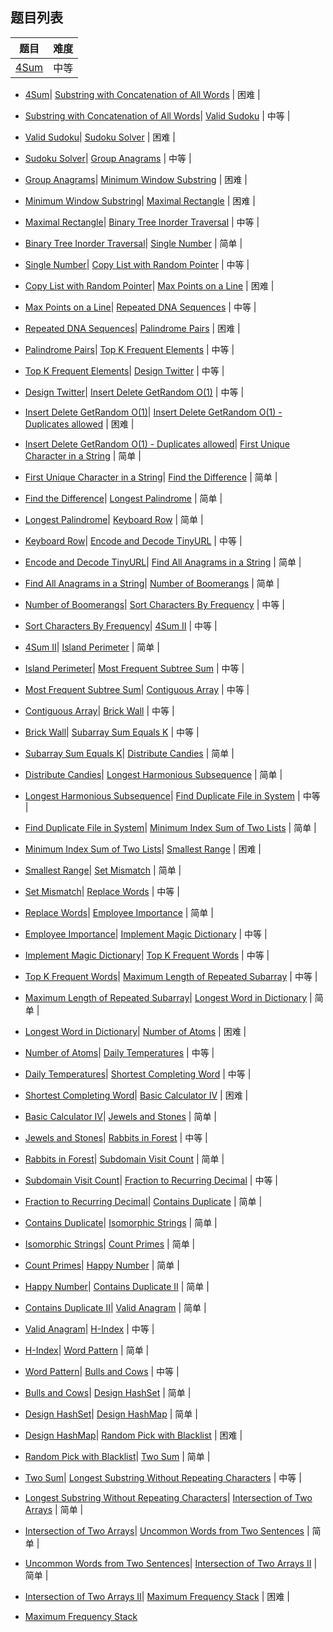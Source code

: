 ## 题目列表  
| 题目 | 难度 |  
|:---:|:---:|  
| [4Sum](4sum/question.md) | 中等 |   
  
 * [4Sum](/home/scy/PycharmProjects/leetcode_book/book/hash-table/4sum/question.md)| [Substring with Concatenation of All Words](substring-with-concatenation-of-all-words/question.md) | 困难 |   
  
 * [Substring with Concatenation of All Words](/home/scy/PycharmProjects/leetcode_book/book/hash-table/substring-with-concatenation-of-all-words/question.md)| [Valid Sudoku](valid-sudoku/question.md) | 中等 |   
  
 * [Valid Sudoku](/home/scy/PycharmProjects/leetcode_book/book/hash-table/valid-sudoku/question.md)| [Sudoku Solver](sudoku-solver/question.md) | 困难 |   
  
 * [Sudoku Solver](/home/scy/PycharmProjects/leetcode_book/book/hash-table/sudoku-solver/question.md)| [Group Anagrams](group-anagrams/question.md) | 中等 |   
  
 * [Group Anagrams](/home/scy/PycharmProjects/leetcode_book/book/hash-table/group-anagrams/question.md)| [Minimum Window Substring](minimum-window-substring/question.md) | 困难 |   
  
 * [Minimum Window Substring](/home/scy/PycharmProjects/leetcode_book/book/hash-table/minimum-window-substring/question.md)| [Maximal Rectangle](maximal-rectangle/question.md) | 困难 |   
  
 * [Maximal Rectangle](/home/scy/PycharmProjects/leetcode_book/book/hash-table/maximal-rectangle/question.md)| [Binary Tree Inorder Traversal](binary-tree-inorder-traversal/question.md) | 中等 |   
  
 * [Binary Tree Inorder Traversal](/home/scy/PycharmProjects/leetcode_book/book/hash-table/binary-tree-inorder-traversal/question.md)| [Single Number](single-number/question.md) | 简单 |   
  
 * [Single Number](/home/scy/PycharmProjects/leetcode_book/book/hash-table/single-number/question.md)| [Copy List with Random Pointer](copy-list-with-random-pointer/question.md) | 中等 |   
  
 * [Copy List with Random Pointer](/home/scy/PycharmProjects/leetcode_book/book/hash-table/copy-list-with-random-pointer/question.md)| [Max Points on a Line](max-points-on-a-line/question.md) | 困难 |   
  
 * [Max Points on a Line](/home/scy/PycharmProjects/leetcode_book/book/hash-table/max-points-on-a-line/question.md)| [Repeated DNA Sequences](repeated-dna-sequences/question.md) | 中等 |   
  
 * [Repeated DNA Sequences](/home/scy/PycharmProjects/leetcode_book/book/hash-table/repeated-dna-sequences/question.md)| [Palindrome Pairs](palindrome-pairs/question.md) | 困难 |   
  
 * [Palindrome Pairs](/home/scy/PycharmProjects/leetcode_book/book/hash-table/palindrome-pairs/question.md)| [Top K Frequent Elements](top-k-frequent-elements/question.md) | 中等 |   
  
 * [Top K Frequent Elements](/home/scy/PycharmProjects/leetcode_book/book/hash-table/top-k-frequent-elements/question.md)| [Design Twitter](design-twitter/question.md) | 中等 |   
  
 * [Design Twitter](/home/scy/PycharmProjects/leetcode_book/book/hash-table/design-twitter/question.md)| [Insert Delete GetRandom O(1)](insert-delete-getrandom-o1/question.md) | 中等 |   
  
 * [Insert Delete GetRandom O(1)](/home/scy/PycharmProjects/leetcode_book/book/hash-table/insert-delete-getrandom-o1/question.md)| [Insert Delete GetRandom O(1) - Duplicates allowed](insert-delete-getrandom-o1-duplicates-allowed/question.md) | 困难 |   
  
 * [Insert Delete GetRandom O(1) - Duplicates allowed](/home/scy/PycharmProjects/leetcode_book/book/hash-table/insert-delete-getrandom-o1-duplicates-allowed/question.md)| [First Unique Character in a String](first-unique-character-in-a-string/question.md) | 简单 |   
  
 * [First Unique Character in a String](/home/scy/PycharmProjects/leetcode_book/book/hash-table/first-unique-character-in-a-string/question.md)| [Find the Difference](find-the-difference/question.md) | 简单 |   
  
 * [Find the Difference](/home/scy/PycharmProjects/leetcode_book/book/hash-table/find-the-difference/question.md)| [Longest Palindrome](longest-palindrome/question.md) | 简单 |   
  
 * [Longest Palindrome](/home/scy/PycharmProjects/leetcode_book/book/hash-table/longest-palindrome/question.md)| [Keyboard Row](keyboard-row/question.md) | 简单 |   
  
 * [Keyboard Row](/home/scy/PycharmProjects/leetcode_book/book/hash-table/keyboard-row/question.md)| [Encode and Decode TinyURL](encode-and-decode-tinyurl/question.md) | 中等 |   
  
 * [Encode and Decode TinyURL](/home/scy/PycharmProjects/leetcode_book/book/hash-table/encode-and-decode-tinyurl/question.md)| [Find All Anagrams in a String](find-all-anagrams-in-a-string/question.md) | 简单 |   
  
 * [Find All Anagrams in a String](/home/scy/PycharmProjects/leetcode_book/book/hash-table/find-all-anagrams-in-a-string/question.md)| [Number of Boomerangs](number-of-boomerangs/question.md) | 简单 |   
  
 * [Number of Boomerangs](/home/scy/PycharmProjects/leetcode_book/book/hash-table/number-of-boomerangs/question.md)| [Sort Characters By Frequency](sort-characters-by-frequency/question.md) | 中等 |   
  
 * [Sort Characters By Frequency](/home/scy/PycharmProjects/leetcode_book/book/hash-table/sort-characters-by-frequency/question.md)| [4Sum II](4sum-ii/question.md) | 中等 |   
  
 * [4Sum II](/home/scy/PycharmProjects/leetcode_book/book/hash-table/4sum-ii/question.md)| [Island Perimeter](island-perimeter/question.md) | 简单 |   
  
 * [Island Perimeter](/home/scy/PycharmProjects/leetcode_book/book/hash-table/island-perimeter/question.md)| [Most Frequent Subtree Sum](most-frequent-subtree-sum/question.md) | 中等 |   
  
 * [Most Frequent Subtree Sum](/home/scy/PycharmProjects/leetcode_book/book/hash-table/most-frequent-subtree-sum/question.md)| [Contiguous Array](contiguous-array/question.md) | 中等 |   
  
 * [Contiguous Array](/home/scy/PycharmProjects/leetcode_book/book/hash-table/contiguous-array/question.md)| [Brick Wall](brick-wall/question.md) | 中等 |   
  
 * [Brick Wall](/home/scy/PycharmProjects/leetcode_book/book/hash-table/brick-wall/question.md)| [Subarray Sum Equals K](subarray-sum-equals-k/question.md) | 中等 |   
  
 * [Subarray Sum Equals K](/home/scy/PycharmProjects/leetcode_book/book/hash-table/subarray-sum-equals-k/question.md)| [Distribute Candies](distribute-candies/question.md) | 简单 |   
  
 * [Distribute Candies](/home/scy/PycharmProjects/leetcode_book/book/hash-table/distribute-candies/question.md)| [Longest Harmonious Subsequence](longest-harmonious-subsequence/question.md) | 简单 |   
  
 * [Longest Harmonious Subsequence](/home/scy/PycharmProjects/leetcode_book/book/hash-table/longest-harmonious-subsequence/question.md)| [Find Duplicate File in System](find-duplicate-file-in-system/question.md) | 中等 |   
  
 * [Find Duplicate File in System](/home/scy/PycharmProjects/leetcode_book/book/hash-table/find-duplicate-file-in-system/question.md)| [Minimum Index Sum of Two Lists](minimum-index-sum-of-two-lists/question.md) | 简单 |   
  
 * [Minimum Index Sum of Two Lists](/home/scy/PycharmProjects/leetcode_book/book/hash-table/minimum-index-sum-of-two-lists/question.md)| [Smallest Range](smallest-range/question.md) | 困难 |   
  
 * [Smallest Range](/home/scy/PycharmProjects/leetcode_book/book/hash-table/smallest-range/question.md)| [Set Mismatch](set-mismatch/question.md) | 简单 |   
  
 * [Set Mismatch](/home/scy/PycharmProjects/leetcode_book/book/hash-table/set-mismatch/question.md)| [Replace Words](replace-words/question.md) | 中等 |   
  
 * [Replace Words](/home/scy/PycharmProjects/leetcode_book/book/hash-table/replace-words/question.md)| [Employee Importance](employee-importance/question.md) | 简单 |   
  
 * [Employee Importance](/home/scy/PycharmProjects/leetcode_book/book/hash-table/employee-importance/question.md)| [Implement Magic Dictionary](implement-magic-dictionary/question.md) | 中等 |   
  
 * [Implement Magic Dictionary](/home/scy/PycharmProjects/leetcode_book/book/hash-table/implement-magic-dictionary/question.md)| [Top K Frequent Words](top-k-frequent-words/question.md) | 中等 |   
  
 * [Top K Frequent Words](/home/scy/PycharmProjects/leetcode_book/book/hash-table/top-k-frequent-words/question.md)| [Maximum Length of Repeated Subarray](maximum-length-of-repeated-subarray/question.md) | 中等 |   
  
 * [Maximum Length of Repeated Subarray](/home/scy/PycharmProjects/leetcode_book/book/hash-table/maximum-length-of-repeated-subarray/question.md)| [Longest Word in Dictionary](longest-word-in-dictionary/question.md) | 简单 |   
  
 * [Longest Word in Dictionary](/home/scy/PycharmProjects/leetcode_book/book/hash-table/longest-word-in-dictionary/question.md)| [Number of Atoms](number-of-atoms/question.md) | 困难 |   
  
 * [Number of Atoms](/home/scy/PycharmProjects/leetcode_book/book/hash-table/number-of-atoms/question.md)| [Daily Temperatures](daily-temperatures/question.md) | 中等 |   
  
 * [Daily Temperatures](/home/scy/PycharmProjects/leetcode_book/book/hash-table/daily-temperatures/question.md)| [Shortest Completing Word](shortest-completing-word/question.md) | 中等 |   
  
 * [Shortest Completing Word](/home/scy/PycharmProjects/leetcode_book/book/hash-table/shortest-completing-word/question.md)| [Basic Calculator IV](basic-calculator-iv/question.md) | 困难 |   
  
 * [Basic Calculator IV](/home/scy/PycharmProjects/leetcode_book/book/hash-table/basic-calculator-iv/question.md)| [Jewels and Stones](jewels-and-stones/question.md) | 简单 |   
  
 * [Jewels and Stones](/home/scy/PycharmProjects/leetcode_book/book/hash-table/jewels-and-stones/question.md)| [Rabbits in Forest](rabbits-in-forest/question.md) | 中等 |   
  
 * [Rabbits in Forest](/home/scy/PycharmProjects/leetcode_book/book/hash-table/rabbits-in-forest/question.md)| [Subdomain Visit Count](subdomain-visit-count/question.md) | 简单 |   
  
 * [Subdomain Visit Count](/home/scy/PycharmProjects/leetcode_book/book/hash-table/subdomain-visit-count/question.md)| [Fraction to Recurring Decimal](fraction-to-recurring-decimal/question.md) | 中等 |   
  
 * [Fraction to Recurring Decimal](/home/scy/PycharmProjects/leetcode_book/book/hash-table/fraction-to-recurring-decimal/question.md)| [Contains Duplicate](contains-duplicate/question.md) | 简单 |   
  
 * [Contains Duplicate](/home/scy/PycharmProjects/leetcode_book/book/hash-table/contains-duplicate/question.md)| [Isomorphic Strings](isomorphic-strings/question.md) | 简单 |   
  
 * [Isomorphic Strings](/home/scy/PycharmProjects/leetcode_book/book/hash-table/isomorphic-strings/question.md)| [Count Primes](count-primes/question.md) | 简单 |   
  
 * [Count Primes](/home/scy/PycharmProjects/leetcode_book/book/hash-table/count-primes/question.md)| [Happy Number](happy-number/question.md) | 简单 |   
  
 * [Happy Number](/home/scy/PycharmProjects/leetcode_book/book/hash-table/happy-number/question.md)| [Contains Duplicate II](contains-duplicate-ii/question.md) | 简单 |   
  
 * [Contains Duplicate II](/home/scy/PycharmProjects/leetcode_book/book/hash-table/contains-duplicate-ii/question.md)| [Valid Anagram](valid-anagram/question.md) | 简单 |   
  
 * [Valid Anagram](/home/scy/PycharmProjects/leetcode_book/book/hash-table/valid-anagram/question.md)| [H-Index](h-index/question.md) | 中等 |   
  
 * [H-Index](/home/scy/PycharmProjects/leetcode_book/book/hash-table/h-index/question.md)| [Word Pattern](word-pattern/question.md) | 简单 |   
  
 * [Word Pattern](/home/scy/PycharmProjects/leetcode_book/book/hash-table/word-pattern/question.md)| [Bulls and Cows](bulls-and-cows/question.md) | 中等 |   
  
 * [Bulls and Cows](/home/scy/PycharmProjects/leetcode_book/book/hash-table/bulls-and-cows/question.md)| [Design HashSet](design-hashset/question.md) | 简单 |   
  
 * [Design HashSet](/home/scy/PycharmProjects/leetcode_book/book/hash-table/design-hashset/question.md)| [Design HashMap](design-hashmap/question.md) | 简单 |   
  
 * [Design HashMap](/home/scy/PycharmProjects/leetcode_book/book/hash-table/design-hashmap/question.md)| [Random Pick with Blacklist](random-pick-with-blacklist/question.md) | 困难 |   
  
 * [Random Pick with Blacklist](/home/scy/PycharmProjects/leetcode_book/book/hash-table/random-pick-with-blacklist/question.md)| [Two Sum](two-sum/question.md) | 简单 |   
  
 * [Two Sum](/home/scy/PycharmProjects/leetcode_book/book/hash-table/two-sum/question.md)| [Longest Substring Without Repeating Characters](longest-substring-without-repeating-characters/question.md) | 中等 |   
  
 * [Longest Substring Without Repeating Characters](/home/scy/PycharmProjects/leetcode_book/book/hash-table/longest-substring-without-repeating-characters/question.md)| [Intersection of Two Arrays](intersection-of-two-arrays/question.md) | 简单 |   
  
 * [Intersection of Two Arrays](/home/scy/PycharmProjects/leetcode_book/book/hash-table/intersection-of-two-arrays/question.md)| [Uncommon Words from Two Sentences](uncommon-words-from-two-sentences/question.md) | 简单 |   
  
 * [Uncommon Words from Two Sentences](/home/scy/PycharmProjects/leetcode_book/book/hash-table/uncommon-words-from-two-sentences/question.md)| [Intersection of Two Arrays II](intersection-of-two-arrays-ii/question.md) | 简单 |   
  
 * [Intersection of Two Arrays II](/home/scy/PycharmProjects/leetcode_book/book/hash-table/intersection-of-two-arrays-ii/question.md)| [Maximum Frequency Stack](maximum-frequency-stack/question.md) | 困难 |   
  
 * [Maximum Frequency Stack](/home/scy/PycharmProjects/leetcode_book/book/hash-table/maximum-frequency-stack/question.md)